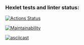 ### Hexlet tests and linter status:
[![Actions Status](https://github.com/JokOut/frontend-project-44/workflows/hexlet-check/badge.svg)](https://github.com/JokOut/frontend-project-44/actions)

[![Maintainability](https://api.codeclimate.com/v1/badges/6f8083d4257d7838405a/maintainability)](https://codeclimate.com/github/JokOut/frontend-project-44/maintainability)

[![asciicast](https://asciinema.org/a/Uc7AMXcHINQFw8e9MtaQdpQeY.svg)](https://asciinema.org/a/Uc7AMXcHINQFw8e9MtaQdpQeY)
